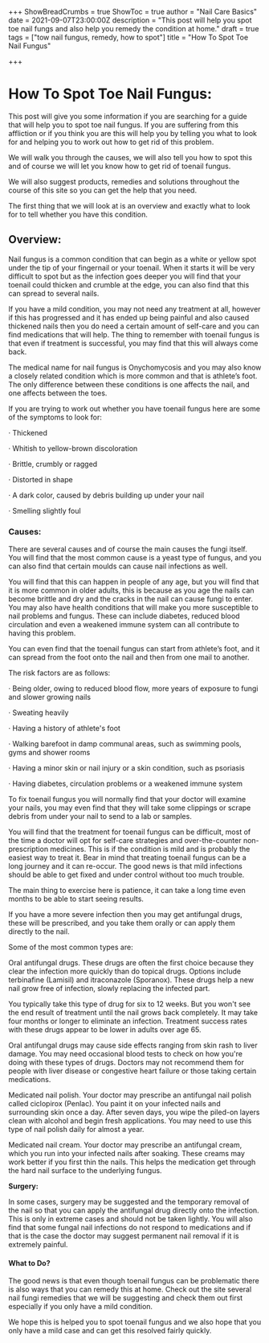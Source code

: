 +++
ShowBreadCrumbs = true
ShowToc = true
author = "Nail Care Basics"
date = 2021-09-07T23:00:00Z
description = "This post will help you spot toe nail fungs and also help you remedy the condition at home."
draft = true
tags = ["tow nail fungus, remedy, how to spot"]
title = "How To Spot Toe Nail Fungus"

+++
# How To Spot Toe Nail Fungus:

This post will give you some information if you are searching for a guide that will help you to spot toe nail fungus. If you are suffering from this affliction or if you think you are this will help you by telling you what to look for and helping you to work out how to get rid of this problem.

We will walk you through the causes, we will also tell you how to spot this and of course we will let you know how to get rid of toenail fungus.

We will also suggest products, remedies and solutions throughout the course of this site so you can get the help that you need.

The first thing that we will look at is an overview and exactly what to look for to tell whether you have this condition.

## Overview:

Nail fungus is a common condition that can begin as a white or yellow spot under the tip of your fingernail or your toenail. When it starts it will be very difficult to spot but as the infection goes deeper you will find that your toenail could thicken and crumble at the edge, you can also find that this can spread to several nails.

If you have a mild condition, you may not need any treatment at all, however if this has progressed and it has ended up being painful and also caused thickened nails then you do need a certain amount of self-care and you can find medications that will help. The thing to remember with toenail fungus is that even if treatment is successful, you may find that this will always come back.

The medical name for nail fungus is Onychomycosis and you may also know a closely related condition which is more common and that is athlete’s foot. The only difference between these conditions is one affects the nail, and one affects between the toes.

If you are trying to work out whether you have toenail fungus here are some of the symptoms to look for:

· Thickened

· Whitish to yellow-brown discoloration

· Brittle, crumbly or ragged

· Distorted in shape

· A dark color, caused by debris building up under your nail

· Smelling slightly foul

### Causes:

There are several causes and of course the main causes the fungi itself. You will find that the most common cause is a yeast type of fungus, and you can also find that certain moulds can cause nail infections as well.

You will find that this can happen in people of any age, but you will find that it is more common in older adults, this is because as you age the nails can become brittle and dry and the cracks in the nail can cause fungi to enter. You may also have health conditions that will make you more susceptible to nail problems and fungus. These can include diabetes, reduced blood circulation and even a weakened immune system can all contribute to having this problem.

You can even find that the toenail fungus can start from athlete’s foot, and it can spread from the foot onto the nail and then from one mail to another.

The risk factors are as follows:

· Being older, owing to reduced blood flow, more years of exposure to fungi and slower growing nails

· Sweating heavily

· Having a history of athlete's foot

· Walking barefoot in damp communal areas, such as swimming pools, gyms and shower rooms

· Having a minor skin or nail injury or a skin condition, such as psoriasis

· Having diabetes, circulation problems or a weakened immune system

To fix toenail fungus you will normally find that your doctor will examine your nails, you may even find that they will take some clippings or scrape debris from under your nail to send to a lab or samples.

You will find that the treatment for toenail fungus can be difficult, most of the time a doctor will opt for self-care strategies and over-the-counter non-prescription medicines. This is if the condition is mild and is probably the easiest way to treat it. Bear in mind that treating toenail fungus can be a long journey and it can re-occur. The good news is that mild infections should be able to get fixed and under control without too much trouble.

The main thing to exercise here is patience, it can take a long time even months to be able to start seeing results.

If you have a more severe infection then you may get antifungal drugs, these will be prescribed, and you take them orally or can apply them directly to the nail.

Some of the most common types are:

Oral antifungal drugs. These drugs are often the first choice because they clear the infection more quickly than do topical drugs. Options include terbinafine (Lamisil) and itraconazole (Sporanox). These drugs help a new nail grow free of infection, slowly replacing the infected part.

You typically take this type of drug for six to 12 weeks. But you won't see the end result of treatment until the nail grows back completely. It may take four months or longer to eliminate an infection. Treatment success rates with these drugs appear to be lower in adults over age 65.

Oral antifungal drugs may cause side effects ranging from skin rash to liver damage. You may need occasional blood tests to check on how you're doing with these types of drugs. Doctors may not recommend them for people with liver disease or congestive heart failure or those taking certain medications.

Medicated nail polish. Your doctor may prescribe an antifungal nail polish called ciclopirox (Penlac). You paint it on your infected nails and surrounding skin once a day. After seven days, you wipe the piled-on layers clean with alcohol and begin fresh applications. You may need to use this type of nail polish daily for almost a year.

Medicated nail cream. Your doctor may prescribe an antifungal cream, which you run into your infected nails after soaking. These creams may work better if you first thin the nails. This helps the medication get through the hard nail surface to the underlying fungus.

**Surgery:**

In some cases, surgery may be suggested and the temporary removal of the nail so that you can apply the antifungal drug directly onto the infection. This is only in extreme cases and should not be taken lightly. You will also find that some fungal nail infections do not respond to medications and if that is the case the doctor may suggest permanent nail removal if it is extremely painful.

#### What to Do?

The good news is that even though toenail fungus can be problematic there is also ways that you can remedy this at home. Check out the site several nail fungi remedies that we will be suggesting and check them out first especially if you only have a mild condition.

We hope this is helped you to spot toenail fungus and we also hope that you only have a mild case and can get this resolved fairly quickly.